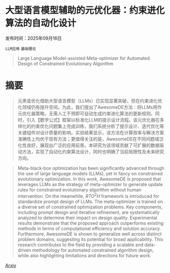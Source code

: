 # 大型语言模型辅助的元优化器：约束进化算法的自动化设计

发布时间：2025年09月16日

`LLM应用` `基础理论`

> Large Language Model-assisted Meta-optimizer for Automated Design of Constrained Evolutionary Algorithm

# 摘要

> 元黑盒优化借助大型语言模型（LLMs）已实现显著突破，但在约束进化优化领域仍有提升空间。为此，我们提出了AwesomeDE方法：将LLMs用作元优化器策略，无需人工干预即可自动生成约束进化算法的更新规则。同时，引入【数学公式】框架以标准化LLM的提示设计流程。该元优化器在多样化的约束优化问题集上完成训练，我们系统分析了提示设计、迭代优化等关键组件对设计质量的影响。实验结果显示，该方法在计算效率与解决方案准确性上均优于现有方法；更值得关注的是，AwesomeDE在不同问题域泛化性良好，展现出广泛的应用前景。本研究为该领域贡献了可扩展的数据驱动方法，实现了自动化约束算法设计，同时也明确了当前局限性及未来研究方向。

> Meta-black-box optimization has been significantly advanced through the use of large language models (LLMs), yet in fancy on constrained evolutionary optimization. In this work, AwesomeDE is proposed that leverages LLMs as the strategy of meta-optimizer to generate update rules for constrained evolutionary algorithm without human intervention. On the meanwhile, $RTO^2H$ framework is introduced for standardize prompt design of LLMs. The meta-optimizer is trained on a diverse set of constrained optimization problems. Key components, including prompt design and iterative refinement, are systematically analyzed to determine their impact on design quality. Experimental results demonstrate that the proposed approach outperforms existing methods in terms of computational efficiency and solution accuracy. Furthermore, AwesomeDE is shown to generalize well across distinct problem domains, suggesting its potential for broad applicability. This research contributes to the field by providing a scalable and data-driven methodology for automated constrained algorithm design, while also highlighting limitations and directions for future work.

[Arxiv](https://arxiv.org/abs/2509.13251)